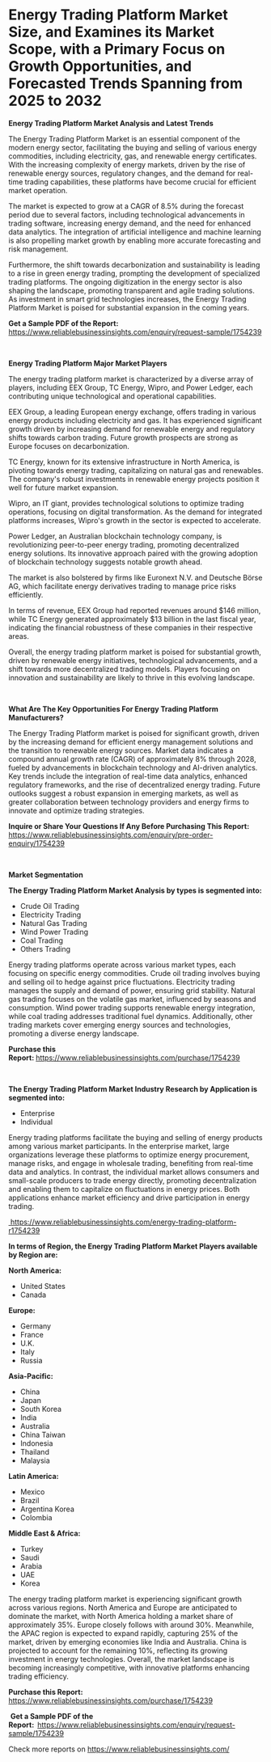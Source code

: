 <p><h1>Energy Trading Platform Market Size, and Examines its Market Scope, with a Primary Focus on Growth Opportunities, and Forecasted Trends Spanning from 2025 to 2032</h1></p><p><strong>Energy Trading Platform Market Analysis and Latest Trends</strong></p>
<p><p>The Energy Trading Platform Market is an essential component of the modern energy sector, facilitating the buying and selling of various energy commodities, including electricity, gas, and renewable energy certificates. With the increasing complexity of energy markets, driven by the rise of renewable energy sources, regulatory changes, and the demand for real-time trading capabilities, these platforms have become crucial for efficient market operation.</p><p>The market is expected to grow at a CAGR of 8.5% during the forecast period due to several factors, including technological advancements in trading software, increasing energy demand, and the need for enhanced data analytics. The integration of artificial intelligence and machine learning is also propelling market growth by enabling more accurate forecasting and risk management.</p><p>Furthermore, the shift towards decarbonization and sustainability is leading to a rise in green energy trading, prompting the development of specialized trading platforms. The ongoing digitization in the energy sector is also shaping the landscape, promoting transparent and agile trading solutions. As investment in smart grid technologies increases, the Energy Trading Platform Market is poised for substantial expansion in the coming years.</p></p>
<p><strong>Get a Sample PDF of the Report:&nbsp;</strong> <a href="https://www.reliablebusinessinsights.com/enquiry/request-sample/1754239?utm_campaign=2757&utm_medium=2&utm_source=Github&utm_content=ia&utm_term=09032025&utm_id=energy-trading-platform">https://www.reliablebusinessinsights.com/enquiry/request-sample/1754239</a></p>
<p>&nbsp;</p>
<p><strong>Energy Trading Platform Major Market Players</strong></p>
<p><p>The energy trading platform market is characterized by a diverse array of players, including EEX Group, TC Energy, Wipro, and Power Ledger, each contributing unique technological and operational capabilities.</p><p>EEX Group, a leading European energy exchange, offers trading in various energy products including electricity and gas. It has experienced significant growth driven by increasing demand for renewable energy and regulatory shifts towards carbon trading. Future growth prospects are strong as Europe focuses on decarbonization.</p><p>TC Energy, known for its extensive infrastructure in North America, is pivoting towards energy trading, capitalizing on natural gas and renewables. The company's robust investments in renewable energy projects position it well for future market expansion.</p><p>Wipro, an IT giant, provides technological solutions to optimize trading operations, focusing on digital transformation. As the demand for integrated platforms increases, Wipro's growth in the sector is expected to accelerate.</p><p>Power Ledger, an Australian blockchain technology company, is revolutionizing peer-to-peer energy trading, promoting decentralized energy solutions. Its innovative approach paired with the growing adoption of blockchain technology suggests notable growth ahead.</p><p>The market is also bolstered by firms like Euronext N.V. and Deutsche Börse AG, which facilitate energy derivatives trading to manage price risks efficiently. </p><p>In terms of revenue, EEX Group had reported revenues around $146 million, while TC Energy generated approximately $13 billion in the last fiscal year, indicating the financial robustness of these companies in their respective areas.</p><p>Overall, the energy trading platform market is poised for substantial growth, driven by renewable energy initiatives, technological advancements, and a shift towards more decentralized trading models. Players focusing on innovation and sustainability are likely to thrive in this evolving landscape.</p></p>
<p>&nbsp;</p>
<p><strong>What Are The Key Opportunities For Energy Trading Platform Manufacturers?</strong></p>
<p><p>The Energy Trading Platform market is poised for significant growth, driven by the increasing demand for efficient energy management solutions and the transition to renewable energy sources. Market data indicates a compound annual growth rate (CAGR) of approximately 8% through 2028, fueled by advancements in blockchain technology and AI-driven analytics. Key trends include the integration of real-time data analytics, enhanced regulatory frameworks, and the rise of decentralized energy trading. Future outlooks suggest a robust expansion in emerging markets, as well as greater collaboration between technology providers and energy firms to innovate and optimize trading strategies.</p></p>
<p><strong>Inquire or Share Your Questions If Any Before Purchasing This Report:</strong> <a href="https://www.reliablebusinessinsights.com/enquiry/pre-order-enquiry/1754239?utm_campaign=2757&utm_medium=2&utm_source=Github&utm_content=ia&utm_term=09032025&utm_id=energy-trading-platform">https://www.reliablebusinessinsights.com/enquiry/pre-order-enquiry/1754239</a></p>
<p>&nbsp;</p>
<p><strong>Market Segmentation</strong></p>
<p><strong>The Energy Trading Platform Market Analysis by types is segmented into:</strong></p>
<p><ul><li>Crude Oil Trading</li><li>Electricity Trading</li><li>Natural Gas Trading</li><li>Wind Power Trading</li><li>Coal Trading</li><li>Others Trading</li></ul></p>
<p><p>Energy trading platforms operate across various market types, each focusing on specific energy commodities. Crude oil trading involves buying and selling oil to hedge against price fluctuations. Electricity trading manages the supply and demand of power, ensuring grid stability. Natural gas trading focuses on the volatile gas market, influenced by seasons and consumption. Wind power trading supports renewable energy integration, while coal trading addresses traditional fuel dynamics. Additionally, other trading markets cover emerging energy sources and technologies, promoting a diverse energy landscape.</p></p>
<p><strong>Purchase this Report:&nbsp;</strong><a href="https://www.reliablebusinessinsights.com/purchase/1754239?utm_campaign=2757&utm_medium=2&utm_source=Github&utm_content=ia&utm_term=09032025&utm_id=energy-trading-platform">https://www.reliablebusinessinsights.com/purchase/1754239</a></p>
<p>&nbsp;</p>
<p><strong>The Energy Trading Platform Market Industry Research by Application is segmented into:</strong></p>
<p><ul><li>Enterprise</li><li>Individual</li></ul></p>
<p><p>Energy trading platforms facilitate the buying and selling of energy products among various market participants. In the enterprise market, large organizations leverage these platforms to optimize energy procurement, manage risks, and engage in wholesale trading, benefiting from real-time data and analytics. In contrast, the individual market allows consumers and small-scale producers to trade energy directly, promoting decentralization and enabling them to capitalize on fluctuations in energy prices. Both applications enhance market efficiency and drive participation in energy trading.</p></p>
<p><a href="https://www.reliablebusinessinsights.com/energy-trading-platform-r1754239?utm_campaign=2757&utm_medium=2&utm_source=Github&utm_content=ia&utm_term=09032025&utm_id=energy-trading-platform">&nbsp;https://www.reliablebusinessinsights.com/energy-trading-platform-r1754239</a></p>
<p><strong>In terms of Region, the Energy Trading Platform Market Players available by Region are:</strong></p>
<p>
    <p> <strong> North America: </strong>
        <ul>
            <li>United States</li>
            <li>Canada</li>
        </ul>
        </p> 
    <p> <strong> Europe: </strong>
        <ul>
            <li>Germany</li>
            <li>France</li>
            <li>U.K.</li>
            <li>Italy</li>
            <li>Russia</li>
        </ul>
        </p> 
    <p> <strong> Asia-Pacific: </strong>
        <ul>
            <li>China</li>
            <li>Japan</li>
            <li>South Korea</li>
            <li>India</li>
            <li>Australia</li>
            <li>China Taiwan</li>
            <li>Indonesia</li>
            <li>Thailand</li>
            <li>Malaysia</li>
        </ul>
        </p> 
    <p> <strong> Latin America: </strong>
        <ul>
            <li>Mexico</li>
            <li>Brazil</li>
            <li>Argentina Korea</li>
            <li>Colombia</li>
        </ul>
        </p> 
    <p> <strong> Middle East & Africa: </strong>
        <ul>
            <li>Turkey</li>
            <li>Saudi</li>
            <li>Arabia</li>
            <li>UAE</li>
            <li>Korea</li>
        </ul>
    </p>
    </p>
<p><p>The energy trading platform market is experiencing significant growth across various regions. North America and Europe are anticipated to dominate the market, with North America holding a market share of approximately 35%. Europe closely follows with around 30%. Meanwhile, the APAC region is expected to expand rapidly, capturing 25% of the market, driven by emerging economies like India and Australia. China is projected to account for the remaining 10%, reflecting its growing investment in energy technologies. Overall, the market landscape is becoming increasingly competitive, with innovative platforms enhancing trading efficiency.</p></p>
<p><strong>Purchase this Report: </strong><a href="https://www.reliablebusinessinsights.com/purchase/1754239?utm_campaign=2757&utm_medium=2&utm_source=Github&utm_content=ia&utm_term=09032025&utm_id=energy-trading-platform">https://www.reliablebusinessinsights.com/purchase/1754239</a></p>
<p>&nbsp;<strong>Get a Sample PDF of the Report:&nbsp;&nbsp;</strong><a href="https://www.reliablebusinessinsights.com/enquiry/request-sample/1754239?utm_campaign=2757&utm_medium=2&utm_source=Github&utm_content=ia&utm_term=09032025&utm_id=energy-trading-platform">https://www.reliablebusinessinsights.com/enquiry/request-sample/1754239</a></p>
<p><strong></strong></p>
<p>Check more reports on <a href="https://www.reliablebusinessinsights.com/?utm_campaign=2757&utm_medium=2&utm_source=Github&utm_content=ia&utm_term=09032025&utm_id=energy-trading-platform">https://www.reliablebusinessinsights.com/</a></p>
